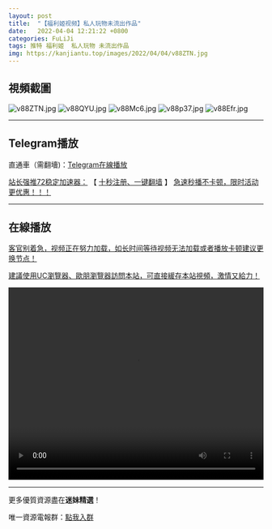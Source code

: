 ```yaml
---
layout: post
title:  "【福利姬视频】私人玩物未流出作品"
date:   2022-04-04 12:21:22 +0800
categories: FuLiJi
tags: 推特 福利姬  私人玩物 未流出作品
img: https://kanjiantu.top/images/2022/04/04/v88ZTN.jpg
---
```



## 視頻截圖

![v88ZTN.jpg](https://kanjiantu.top/images/2022/04/04/v88ZTN.jpg)
![v88QYU.jpg](https://kanjiantu.top/images/2022/04/04/v88QYU.jpg)
![v88Mc6.jpg](https://kanjiantu.top/images/2022/04/04/v88Mc6.jpg)
![v88p37.jpg](https://kanjiantu.top/images/2022/04/04/v88p37.jpg)
![v88Efr.jpg](https://kanjiantu.top/images/2022/04/04/v88Efr.jpg)

* * *
## Telegram播放

直通車（需翻墻)：[Telegram在線播放](https://t.me/mimeijingxuan/446)

<u>站长强推72稳定加速器：</u> 【 [十秒注册、一键翻墙](https://72vpn.xyz/#/register?code=mimei) 】
<u>  急速秒播不卡顿，限时活动更优惠！！！</u>
* * *
## 在線播放
<u>客官别着急，视频正在努力加载，如长时间等待视频无法加载或者播放卡顿建议更换节点！</u>

<u>建議使用UC瀏覽器、歐朋瀏覽器訪問本站，可直接緩存本站視頻，激情又給力！</u>
<center><video src="https://cdn.publer.io/uploads/videos/624a7424db279713e435d4fc/fa5c091315844dc91a1b7883b67ebdff.mp4" width="100%" height="380px" controls="controls"></video></center>

* * *
更多優質資源盡在**迷妹精選**！

唯一資源電報群：[點我入群](https://t.me/mimeijingxuan)


